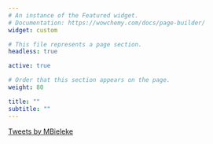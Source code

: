 ```yaml
---
# An instance of the Featured widget.
# Documentation: https://wowchemy.com/docs/page-builder/
widget: custom

# This file represents a page section.
headless: true

active: true

# Order that this section appears on the page.
weight: 80

title: ""
subtitle: ""
---
```


<a class="twitter-timeline" data-height="500" data-theme="light" href="https://twitter.com/MBieleke?ref_src=twsrc%5Etfw">Tweets by MBieleke</a> <script async src="https://platform.twitter.com/widgets.js" charset="utf-8"></script>
